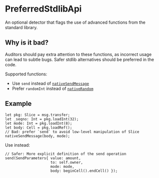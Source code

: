 # PreferredStdlibApi
An optional detector that flags the use of advanced functions from the standard library.

## Why is it bad?
Auditors should pay extra attention to these functions, as incorrect usage can
lead to subtle bugs. Safer stdlib alternatives should be preferred in the code.

Supported functions:
* Use `send` instead of [`nativeSendMessage`](https://docs.tact-lang.org/ref/core-advanced#nativesendmessage)
* Prefer `randomInt` instead of [`nativeRandom`](https://docs.tact-lang.org/ref/core-advanced#nativerandom)

## Example
```tact
let pkg: Slice = msg.transfer;
let _seqno: Int = pkg.loadInt(32);
let mode: Int = pkg.loadInt(8);
let body: Cell = pkg.loadRef();
// Bad: prefer `send` to avoid low-level manipulation of Slice
nativeSendMessage(body, mode);
```

Use instead:
```tact
// Safer: More explicit definition of the send operation
send(SendParameters{ value: amount,
                     to: self.owner,
                     mode: mode,
                     body: beginCell().endCell() });
```
